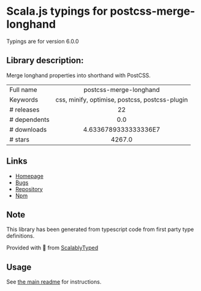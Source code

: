 
# Scala.js typings for postcss-merge-longhand

Typings are for version 6.0.0

## Library description:
Merge longhand properties into shorthand with PostCSS.

|                    |                 |
| ------------------ | :-------------: |
| Full name          | postcss-merge-longhand |
| Keywords           | css, minify, optimise, postcss, postcss-plugin |
| # releases         | 22 |
| # dependents       | 0.0 |
| # downloads        | 4.6336789333333336E7 |
| # stars            | 4267.0 |

## Links
- [Homepage](https://github.com/cssnano/cssnano)
- [Bugs](https://github.com/cssnano/cssnano/issues)
- [Repository](https://github.com/cssnano/cssnano)
- [Npm](https://www.npmjs.com/package/postcss-merge-longhand)
    


## Note
This library has been generated from typescript code from first party type definitions.

Provided with :purple_heart: from [ScalablyTyped](https://github.com/oyvindberg/ScalablyTyped)

## Usage
See [the main readme](../../readme.md) for instructions.


